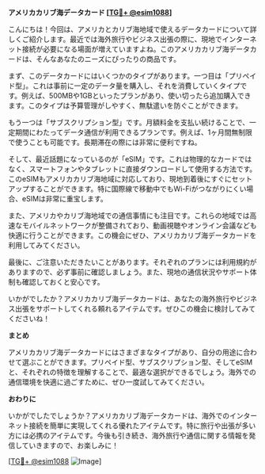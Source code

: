 **アメリカカリブ海データカード [[TG💪+ @esim1088](https://t.me/s/esim1088)]**

こんにちは！今回は、アメリカとカリブ海地域で使えるデータカードについて詳しくご紹介します。最近では海外旅行やビジネス出張の際に、現地でインターネット接続が必要になる場面が増えていますよね。このアメリカカリブ海データカードは、そんなあなたのニーズにぴったりの商品です。

まず、このデータカードにはいくつかのタイプがあります。一つ目は「プリペイド型」。これは事前に一定のデータ量を購入し、それを消費していくタイプです。例えば、500MBや1GBといったプランがあり、使い切ったら追加購入できます。このタイプは予算管理がしやすく、無駄遣いを防ぐことができます。

もう一つは「サブスクリプション型」です。月額料金を支払い続けることで、一定期間にわたってデータ通信が利用できるプランです。例えば、1ヶ月間無制限で使うことも可能です。長期滞在の際には非常に便利ですね。

そして、最近話題になっているのが「eSIM」です。これは物理的なカードではなく、スマートフォンやタブレットに直接ダウンロードして使用する方法です。このeSIMもアメリカカリブ海地域に対応しており、現地到着後にすぐにセットアップすることができます。特に国際線で移動中でもWi-Fiがつながりにくい場合、eSIMは非常に重宝します。

また、アメリカやカリブ海地域での通信事情にも注目です。これらの地域では高速なモバイルネットワークが整備されており、動画視聴やオンライン会議なども快適に行うことができます。この機会にぜひ、アメリカカリブ海データカードを利用してみてください。

最後に、ご注意いただきたいことがあります。それぞれのプランには利用規約がありますので、必ず事前に確認しましょう。また、現地の通信状況やサポート体制も確認しておくと安心です。

いかがでしたか？アメリカカリブ海データカードは、あなたの海外旅行やビジネス出張をサポートしてくれる頼れるアイテムです。ぜひこの機会に検討してみてくださいね！

**まとめ**

アメリカカリブ海データカードにはさまざまなタイプがあり、自分の用途に合わせて選ぶことができます。プリペイド型、サブスクリプション型、そしてeSIMと、それぞれの特徴を理解することで、最適な選択ができるでしょう。海外での通信環境を快適に過ごすために、ぜひ一度試してみてください。

**おわりに**

いかがでしたでしょうか？アメリカカリブ海データカードは、海外でのインターネット接続を簡単に実現してくれる優れたアイテムです。特に旅行や出張が多い方には必携のアイテムです。今後も引き続き、海外旅行や通信に関する情報を発信していきますので、お楽しみに！

[[TG💪+ @esim1088](https://t.me/s/esim1088) ![Image](https://i.postimg.cc/Y0z9fWf4/image.png)]